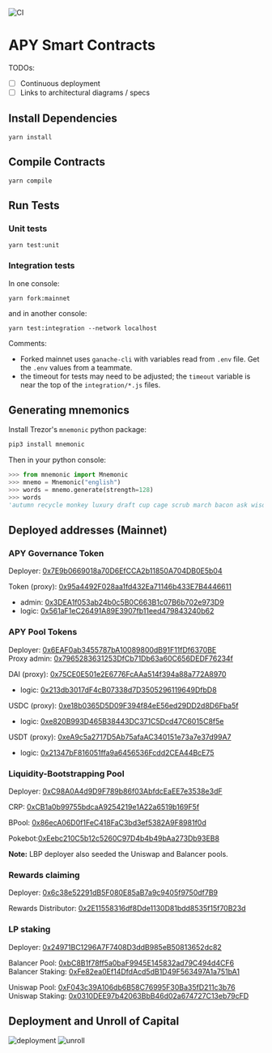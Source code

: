 ![CI](https://github.com/apy-finance/apy-core/workflows/CI/badge.svg?branch=develop)

# APY Smart Contracts

TODOs:

- [ ] Continuous deployment
- [ ] Links to architectural diagrams / specs

## Install Dependencies

`yarn install`

## Compile Contracts

`yarn compile`

## Run Tests

### Unit tests

`yarn test:unit`

### Integration tests

In one console:

`yarn fork:mainnet`

and in another console:

`yarn test:integration --network localhost`

Comments:

- Forked mainnet uses `ganache-cli` with variables read from `.env` file.
  Get the `.env` values from a teammate.
- the timeout for tests may need to be adjusted; the `timeout`
  variable is near the top of the `integration/*.js` files.

## Generating mnemonics

Install Trezor's `mnemonic` python package:

```sh
pip3 install mnemonic
```

Then in your python console:

```python
>>> from mnemonic import Mnemonic
>>> mnemo = Mnemonic("english")
>>> words = mnemo.generate(strength=128)
>>> words
'autumn recycle monkey luxury draft cup cage scrub march bacon ask wisdom'
```

## Deployed addresses (Mainnet)

### APY Governance Token

Deployer: [0x7E9b0669018a70D6EfCCA2b11850A704DB0E5b04](https://etherscan.io/address/0x7E9b0669018a70D6EfCCA2b11850A704DB0E5b04)

Token (proxy): [0x95a4492F028aa1fd432Ea71146b433E7B4446611](https://etherscan.io/token/0x95a4492F028aa1fd432Ea71146b433E7B4446611)

- admin: [0x3DEA1f053ab24b0c5B0C663B1c07B6b702e973D9](https://etherscan.io/address/0x3DEA1f053ab24b0c5B0C663B1c07B6b702e973D9)
- logic: [0x561aF1eC26491A89E3907fb11eed479843240b62](https://etherscan.io/address/0x561aF1eC26491A89E3907fb11eed479843240b62)

### APY Pool Tokens

Deployer: [0x6EAF0ab3455787bA10089800dB91F11fDf6370BE](https://etherscan.io/address/0x6EAF0ab3455787bA10089800dB91F11fDf6370BE)\
Proxy admin: [0x7965283631253DfCb71Db63a60C656DEDF76234f](https://etherscan.io/address/0x7965283631253DfCb71Db63a60C656DEDF76234f)

DAI (proxy): [0x75CE0E501e2E6776FcAAa514f394a88a772A8970](https://etherscan.io/address/0x75CE0E501e2E6776FcAAa514f394a88a772A8970)

- logic: [0x213db3017dF4cB07338d7D3505296119649DfbD8](https://etherscan.io/address/0x213db3017dF4cB07338d7D3505296119649DfbD8)

USDC (proxy): [0xe18b0365D5D09F394f84eE56ed29DD2d8D6Fba5f](https://etherscan.io/address/0xe18b0365D5D09F394f84eE56ed29DD2d8D6Fba5f)

- logic: [0xe820B993D465B38443DC371C5Dcd47C6015C8f5e](https://etherscan.io/address/0xe820B993D465B38443DC371C5Dcd47C6015C8f5e)

USDT (proxy): [0xeA9c5a2717D5Ab75afaAC340151e73a7e37d99A7](https://etherscan.io/address/0xeA9c5a2717D5Ab75afaAC340151e73a7e37d99A7)

- logic: [0x21347bF816051ffa9a6456536Fcdd2CEA44BcE75](https://etherscan.io/address/0x21347bF816051ffa9a6456536Fcdd2CEA44BcE75)

### Liquidity-Bootstrapping Pool

Deployer: [0xC98A0A4d9D9F789b86f03AbfdcEaEE7e3538e3dF](https://etherscan.io/address/0xC98A0A4d9D9F789b86f03AbfdcEaEE7e3538e3dF)

CRP: [0xCB1a0b99755bdcaA9254219e1A22a6519b169F5f](https://etherscan.io/address/0xCB1a0b99755bdcaA9254219e1A22a6519b169F5f)

BPool: [0x86ecA06D0f1FeC418FaC3bd3ef5382A9F8981f0d](https://etherscan.io/address/0x86ecA06D0f1FeC418FaC3bd3ef5382A9F8981f0d)

Pokebot:[0xEebc210C5b12c5260C97D4b4b49bAa273Db93EB8](https://etherscan.io/address/0xEebc210C5b12c5260C97D4b4b49bAa273Db93EB8)

**Note:** LBP deployer also seeded the Uniswap and Balancer pools.

### Rewards claiming

Deployer: [0x6c38e52291dB5F080E85aB7a9c9405f9750df7B9](https://etherscan.io/address/0x6c38e52291dB5F080E85aB7a9c9405f9750df7B9)

Rewards Distributor: [0x2E11558316df8Dde1130D81bdd8535f15f70B23d](https://etherscan.io/address/0x2E11558316df8Dde1130D81bdd8535f15f70B23d)

### LP staking

Deployer: [0x24971BC1296A7F7408D3ddB985eB50813652dc82](https://etherscan.io/address/0x24971BC1296A7F7408D3ddB985eB50813652dc82)

Balancer Pool: [0xbC8B1f78ff5a0baF9945E145832ad79C494d4CF6](https://etherscan.io/address/0xbC8B1f78ff5a0baF9945E145832ad79C494d4CF6)\
Balancer Staking: [0xFe82ea0Ef14DfdAcd5dB1D49F563497A1a751bA1](https://etherscan.io/address/0xFe82ea0Ef14DfdAcd5dB1D49F563497A1a751bA1)

Uniswap Pool: [0xF043c39A106db6B58C76995F30Ba35fD211c3b76](https://etherscan.io/address/0xF043c39A106db6B58C76995F30Ba35fD211c3b76)\
Uniswap Staking: [0x0310DEE97b42063BbB46d02a674727C13eb79cFD](https://etherscan.io/address/0x0310DEE97b42063BbB46d02a674727C13eb79cFD)

## Deployment and Unroll of Capital

![deployment](https://github.com/apy-finance/apy-core/blob/d73b9121806b61d5d184447ab0dc9c339aa0b456/DeploymentOfCapital.png?raw=true)
![unroll](https://github.com/apy-finance/apy-core/blob/d73b9121806b61d5d184447ab0dc9c339aa0b456/UnrollOfCapital.png?raw=true)
